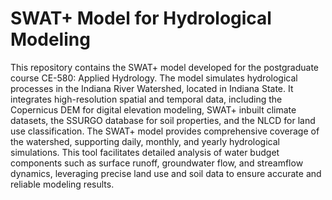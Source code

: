 # SWAT+ Model for Hydrological Modeling

This repository contains the SWAT+ model developed for the postgraduate course CE-580: Applied Hydrology. The model simulates hydrological processes in the Indiana River Watershed, located in Indiana State. It integrates high-resolution spatial and temporal data, including the Copernicus DEM for digital elevation modeling, SWAT+ inbuilt climate datasets, the SSURGO database for soil properties, and the NLCD for land use classification. The SWAT+ model provides comprehensive coverage of the watershed, supporting daily, monthly, and yearly hydrological simulations. This tool facilitates detailed analysis of water budget components such as surface runoff, groundwater flow, and streamflow dynamics, leveraging precise land use and soil data to ensure accurate and reliable modeling results.
